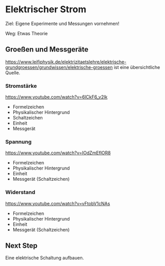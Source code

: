 # Elektrischer Strom

Ziel: Eigene Experimente und Messungen vornehmen!

Weg: Etwas Theorie

## Groeßen und Messgeräte

https://www.leifiphysik.de/elektrizitaetslehre/elektrische-grundgroessen/grundwissen/elektrische-groessen ist eine übersichtliche Quelle.

### Stromstärke

https://www.youtube.com/watch?v=6lCkF6_v2Ik

* Formelzeichen
* Physikalischer Hintergrund
* Schaltzeichen
* Einheit
* Messgerät

### Spannung

https://www.youtube.com/watch?v=IOdZmEflOR8

* Formelzeichen
* Physikalischer Hintergrund
* Einheit
* Messgerät (Schaltzeichen)

### Widerstand

https://www.youtube.com/watch?v=vFtobV1cNAs

* Formelzeichen
* Physikalischer Hintergrund
* Einheit
* Messgerät (Schaltzeichen)

## Next Step

Eine elektrische Schaltung aufbauen.